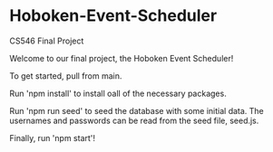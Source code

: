 # Hoboken-Event-Scheduler
CS546 Final Project

Welcome to our final project, the Hoboken Event Scheduler!

  To get started, pull from main.
  
  Run 'npm install' to install oall of the necessary packages.
  
  Run 'npm run seed' to seed the database with some initial data. The usernames and passwords can be read from the seed file, seed.js.
  
  Finally, run 'npm start'!
